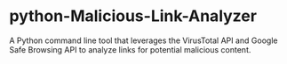 # python-Malicious-Link-Analyzer
 A Python command line tool that leverages the VirusTotal API and Google Safe Browsing API to analyze links for potential malicious content.

